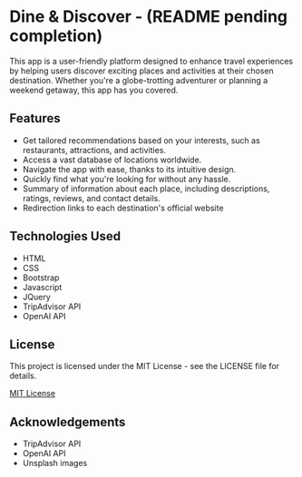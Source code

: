 
# Dine & Discover - (README pending completion)
This app is a user-friendly platform designed to enhance travel experiences by helping users discover exciting places and activities at their chosen destination. Whether you're a globe-trotting adventurer or planning a weekend getaway, this app has you covered.


## Features

- Get tailored recommendations based on your interests, such as restaurants, attractions, and activities.
- Access a vast database of locations worldwide.
- Navigate the app with ease, thanks to its intuitive design.
- Quickly find what you're looking for without any hassle.
- Summary of information about each place, including descriptions, ratings, reviews, and contact details.
- Redirection links to each destination's official website



## Technologies Used
- HTML
- CSS
- Bootstrap
- Javascript
- JQuery
- TripAdvisor API
- OpenAI API
## License

This project is licensed under the MIT License - see the LICENSE file for details.

[MIT License](https://choosealicense.com/licenses/mit/)


## Acknowledgements

 - TripAdvisor API
 - OpenAI API
 - Unsplash images


